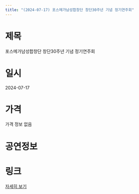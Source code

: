 ```yaml
---
title: "(2024-07-17) 포스메가남성합창단 창단30주년 기념 정기연주회"
---
```


# 제목
포스메가남성합창단 창단30주년 기념 정기연주회

# 일시
2024-07-17

# 가격
가격 정보 없음

# 공연정보


# 링크
[자세히 보기](https://www.sac.or.kr/site/main/show/show_view?SN=68520, "https://www.sac.or.kr/site/main/show/show_view?SN=68520")
